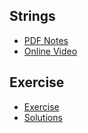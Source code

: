 ## Strings
+ [PDF Notes](https://github.com/mqhe/learning-materials/blob/main/python/string/05-strings.pdf)
+ [Online Video](https://personalpages.manchester.ac.uk/staff/stefan.guettel/py/05-video.php)

## Exercise
+ [Exercise](https://personalpages.manchester.ac.uk/staff/stefan.guettel/py/05b-exercises.html)
+ [Solutions](https://github.com/mqhe/learning-materials/tree/main/python/string/05-exercises-solution)
